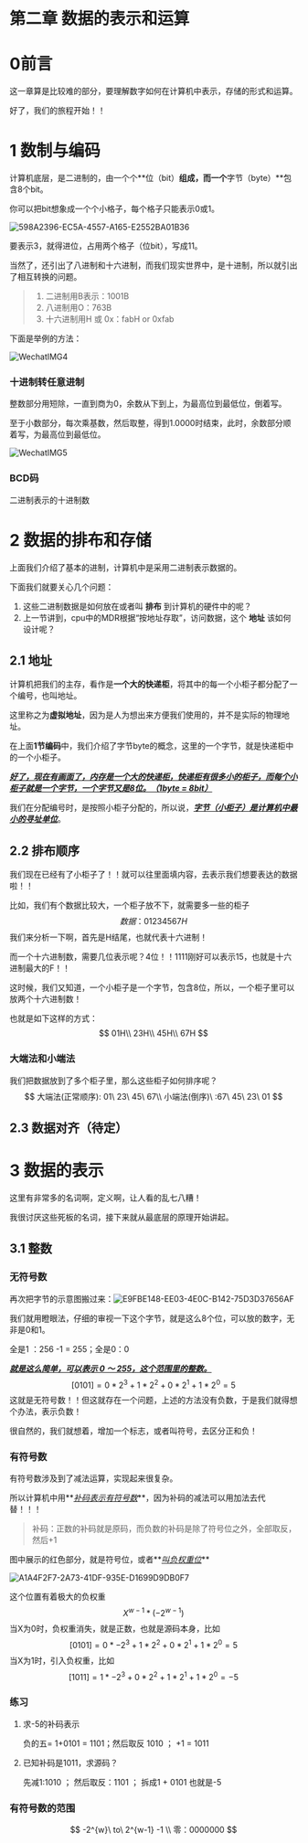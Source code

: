 # 第二章 数据的表示和运算

# 0前言

这一章算是比较难的部分，要理解数字如何在计算机中表示，存储的形式和运算。

好了，我们的旅程开始！！

# 1 数制与编码

计算机底层，是二进制的，由一个个**位（bit）**组成，而一个**字节（byte）**包含8个bit。

你可以把bit想象成一个个小格子，每个格子只能表示0或1。

![598A2396-EC5A-4557-A165-E2552BA01B36](https://picgo-sy.oss-cn-beijing.aliyuncs.com/test/598A2396-EC5A-4557-A165-E2552BA01B36.jpeg)

要表示3，就得进位，占用两个格子（位bit），写成11。

当然了，还引出了八进制和十六进制，而我们现实世界中，是十进制，所以就引出了相互转换的问题。

> 1. 二进制用B表示：1001B
> 2. 八进制用O：763B
> 3. 十六进制用H 或 0x：fabH or 0xfab



下面是举例的方法：

![WechatIMG4](https://picgo-sy.oss-cn-beijing.aliyuncs.com/test/WechatIMG4.jpeg)

### 十进制转任意进制

整数部分用短除，一直到商为0，余数从下到上，为最高位到最低位，倒着写。

至于小数部分，每次乘基数，然后取整，得到1.0000时结束，此时，余数部分顺着写，为最高位到最低位。

![WechatIMG5](https://picgo-sy.oss-cn-beijing.aliyuncs.com/test/WechatIMG5.jpeg)

### BCD码

二进制表示的十进制数



# 2 数据的排布和存储

上面我们介绍了基本的进制，计算机中是采用二进制表示数据的。

下面我们就要关心几个问题：

1. 这些二进制数据是如何放在或者叫 **排布** 到计算机的硬件中的呢？
2. 上一节讲到，cpu中的MDR根据“按地址存取”，访问数据，这个 **地址** 该如何设计呢？

##  2.1 地址

计算机把我们的主存，看作是**一个大的快递柜**，将其中的每一个小柜子都分配了一个编号，也叫地址。

这里称之为**虚拟地址**，因为是人为想出来方便我们使用的，并不是实际的物理地址。

在上面**1节编码**中，我们介绍了字节byte的概念，这里的一个字节，就是快递柜中的一个小柜子。



<u>***好了，现在有画面了，内存是一个大的快递柜，快递柜有很多小的柜子，而每个小柜子就是一个字节，一个字节又是8位。（1byte = 8bit）***</u>



我们在分配编号时，是按照小柜子分配的，所以说，**<u>*字节（小柜子）是计算机中最小的寻址单位*</u>**。

## 2.2 排布顺序

我们现在已经有了小柜子了！！就可以往里面填内容，去表示我们想要表达的数据啦！！

比如，我们有个数据比较大，一个柜子放不下，就需要多一些的柜子
$$
数据：01 23 45 67H
$$
我们来分析一下啊，首先是H结尾，也就代表十六进制！

而一个十六进制数，需要几位表示呢？4位！！1111刚好可以表示15，也就是十六进制最大的F！！

这时候，我们又知道，一个小柜子是一个字节，包含8位，所以，一个柜子里可以放两个十六进制数！

也就是如下这样的方式：
$$
01H\\ 23H\\ 45H\\ 67H
$$

### 大端法和小端法

我们把数据放到了多个柜子里，那么这些柜子如何排序呢？
$$
大端法(正常顺序): 01\ 23\ 45\ 67\\
小端法(倒序)\  :67\ 45\ 23\ 01
$$


## 2.3 数据对齐（待定）



# 3 数据的表示

这里有非常多的名词啊，定义啊，让人看的乱七八糟！

我很讨厌这些死板的名词，接下来就从最底层的原理开始讲起。

## 3.1 整数

### 无符号数

再次把字节的示意图搬过来：![E9FBE148-EE03-4E0C-B142-75D3D37656AF](https://picgo-sy.oss-cn-beijing.aliyuncs.com/test/E9FBE148-EE03-4E0C-B142-75D3D37656AF.jpeg)

我们就用瞪眼法，仔细的审视一下这个字节，就是这么8个位，可以放的数字，无非是0和1。

全是1 ：256 -1 = 255；全是0：0

**<u>*就是这么简单，可以表示 0 ～ 255，这个范围里的整数。*</u>**
$$
[0101] = 0*2^3 + 1*2^2 + 0 *2^1 + 1 *2^0 = 5
$$
这就是无符号数！！但这就存在一个问题，上述的方法没有负数，于是我们就得想个办法，表示负数！

很自然的，我们就想着，增加一个标志，或者叫符号，去区分正和负！

### 有符号数

有符号数涉及到了减法运算，实现起来很复杂。

所以计算机中用**<u>*补码表示有符号数*</u>**，因为补码的减法可以用加法去代替！！！

> 补码：正数的补码就是原码，而负数的补码是除了符号位之外，全部取反，然后+1                



图中展示的红色部分，就是符号位，或者**<u>*叫负权重位*</u>**                                                                                                                                                                                                                                                                                                                                                                                                                                                                                                                                                                                                                                                                                                                                                                                                                                                                                                                                                                                                                                                                                                                                                                                                                                                                                                                                                                                                                                                                                                                                                                                                                                                                                                                                                                                                                                                                                                                                                                                                                                                                                                                                                     

![A1A4F2F7-2A73-41DF-935E-D1699D9DB0F7](https://picgo-sy.oss-cn-beijing.aliyuncs.com/test/A1A4F2F7-2A73-41DF-935E-D1699D9DB0F7.jpeg)

这个位置有着极大的负权重
$$
X^{w-1}*(-2^{w-1})
$$
当X为0时，负权重消失，就是正数，也就是源码本身，比如
$$
[0101] = 0 *-2^3 + 1*2^2+0*2^1+1*2^0 = 5
$$
当X为1时，引入负权重，比如
$$
[1011] = 1 *-2^3 + 0*2^2+1*2^1+1*2^0 = -5
$$

### 练习

1. 求-5的补码表示

   负的五= 1+0101 = 1101；然后取反 1010 ； +1 = 1011

2. 已知补码是1011，求源码？

   先减1:1010 ； 然后取反：1101 ； 拆成1 + 0101 也就是-5

### 有符号数的范围

$$
-2^{w}\ to\ 2^{w-1} -1 \\
零：0000000
$$

